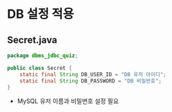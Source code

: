 # DB 설정 적용

## Secret.java
```java
package dbms_jdbc_quiz;

public class Secret {
	static final String DB_USER_ID = "DB 유저 아이디";
	static final String DB_PASSWORD = "DB 비밀번호";
}
```
- MySQL 유저 이름과 비밀번호 설정 필요